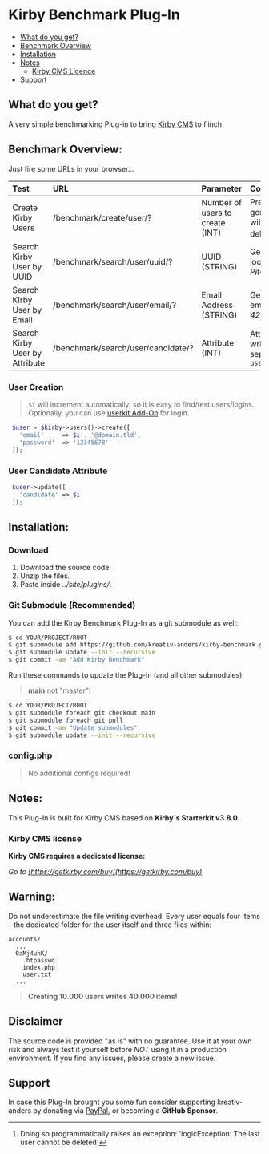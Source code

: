 # Kirby Benchmark Plug-In

* [What do you get?](#what-do-you-get)
* [Benchmark Overview](#benchmark-overview)
* [Installation](#installation)
* [Notes](#notes)
  * [Kirby CMS Licence](#kirby-cms-license)
* [Support](#support)  

## What do you get?
A very simple benchmarking Plug-in to bring [Kirby CMS](https://getkirby.com) to flinch.

## Benchmark Overview:

Just fire some URLs in your browser...

**Test** | **URL** | **Parameter** | **Comment**
:---- | :---- | :---- | :----
Create Kirby Users | /benchmark/create/user/? | Number of users to create (INT) | Previous generated users will not be deleted![^1]
Search Kirby User by UUID | /benchmark/search/user/uuid/? | UUID (STRING) | Generated uuids look like _PitCAXVW_
Search Kirby User by Email | /benchmark/search/user/email/? | Email Address (STRING) | Generated emails look like _42(at)domain.tld_
Search Kirby User by Attribute | /benchmark/search/user/candidate/? | Attribute (INT) | Attributes are written in the seperate file `user.txt` 

### User Creation

>`$i` will increment automatically, so it is easy to find/test users/logins. Optionally, you can use [userkit Add-On](https://github.com/kreativ-anders/kirby-userkit) for login.

```PHP
 $user = $kirby->users()->create([
   'email'     => $i . '@domain.tld',
   'password'  => '12345678'   
 ]);
```

### User Candidate Attribute

```PHP
 $user->update([
   'candidate' => $i
 ]);
```

## Installation:

### Download
1. Download the source code.
1. Unzip the files.
1. Paste inside _../site/plugins/_.

### Git Submodule (Recommended)
You can add the Kirby Benchmark Plug-In as a git submodule as well:
````bash
$ cd YOUR/PROJECT/ROOT
$ git submodule add https://github.com/kreativ-anders/kirby-benchmark.git site/plugins/kirby-benchmark
$ git submodule update --init --recursive
$ git commit -am "Add Kirby Benchmark"
````
Run these commands to update the Plug-In (and all other submodules):
> **main** not "master"!
````bash
$ cd YOUR/PROJECT/ROOT
$ git submodule foreach git checkout main
$ git submodule foreach git pull
$ git commit -am "Update submodules"
$ git submodule update --init --recursive
````

### config.php

> No additional configs required!

## Notes:
This Plug-In is built for Kirby CMS based on **Kirby´s Starterkit v3.8.0**.

### Kirby CMS license

**Kirby CMS requires a dedicated license:**

*Go to [https://getkirby.com/buy](https://getkirby.com/buy)*

## Warning:
Do not underestimate the file writing overhead. Every user equals four items - the dedicated folder for the user itself and three files within:
```
accounts/
  ...
  0aMj4uhK/
    .htpasswd
    index.php
    user.txt
  ...
```
>**Creating 10.000 users writes 40.000 items!**

## Disclaimer

The source code is provided "as is" with no guarantee. Use it at your own risk and always test it yourself before *NOT* using it in a production environment. If you find any issues, please create a new issue.

## Support

In case this Plug-In brought you some fun consider supporting kreativ-anders by donating via [PayPal](https://paypal.me/kreativanders), or becoming a **GitHub Sponsor**.

[^1]:Doing so programmatically raises an exception: 'logicException: The last user cannot be deleted'
